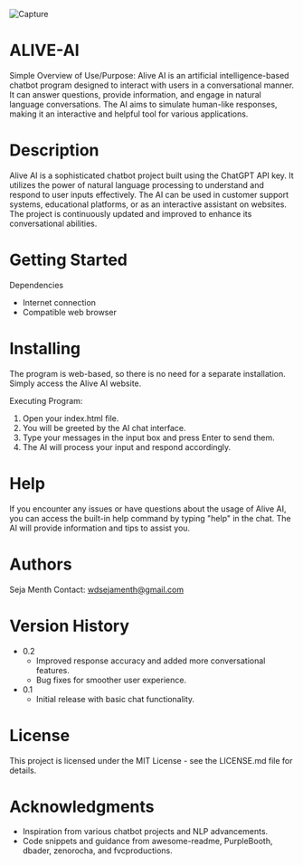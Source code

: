 ![Capture](https://github.com/sejaenathdesilva/ALIVE-AI/assets/141642890/8f0963f6-e19b-4cf7-ba0f-b95ec8a75300)

 
 # ALIVE-AI


Simple Overview of Use/Purpose:
Alive AI is an artificial intelligence-based chatbot program designed to interact with users in a conversational manner. It can answer questions, provide information, and engage in natural language conversations. The AI aims to simulate human-like responses, making it an interactive and helpful tool for various applications.

# Description
Alive AI is a sophisticated chatbot project built using the ChatGPT API key. It utilizes the power of natural language processing to understand and respond to user inputs effectively. The AI can be used in customer support systems, educational platforms, or as an interactive assistant on websites. The project is continuously updated and improved to enhance its conversational abilities.

# Getting Started

Dependencies
- Internet connection
- Compatible web browser

# Installing
The program is web-based, so there is no need for a separate installation. Simply access the Alive AI website.

Executing Program:
1. Open your index.html file.
2. You will be greeted by the AI chat interface.
3. Type your messages in the input box and press Enter to send them.
4. The AI will process your input and respond accordingly.

# Help
If you encounter any issues or have questions about the usage of Alive AI, you can access the built-in help command by typing "help" in the chat. The AI will provide information and tips to assist you.

# Authors
Seja Menth
Contact: wdsejamenth@gmail.com

# Version History
- 0.2
  - Improved response accuracy and added more conversational features.
  - Bug fixes for smoother user experience.
- 0.1
  - Initial release with basic chat functionality.

# License
This project is licensed under the MIT License - see the LICENSE.md file for details.

# Acknowledgments
- Inspiration from various chatbot projects and NLP advancements.
- Code snippets and guidance from awesome-readme, PurpleBooth, dbader, zenorocha, and fvcproductions.

